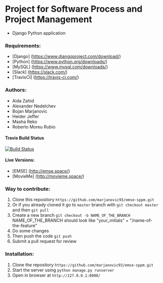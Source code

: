 
# Project for Software Process and Project Management
* Django Python application

### Requirements:
* [Django] (https://www.djangoproject.com/download/)
* [Python] (https://www.python.org/downloads/)
* [MySQL] (https://www.mysql.com/downloads/)
* [Slack] (https://slack.com/)
* [TravisCI] (https://travis-ci.com/)

### Authors:
* Aida Zahid
* Alexander Nedelchev
* Bojan Marjanovic
* Heider Jeffer
* Masha Reko
* Roberto Moreu Rubio


#### Travis Build Status
[![Build Status](https://travis-ci.com/marjanovic93/emse-sppm.svg?token=KpTSXh3dVRyyEwmqZDhn&branch=master)](https://travis-ci.com/marjanovic93/emse-sppm)

#### Live Versions:
* [EMSE] (http://emse.space/)
* [MovieMe] (http://movieme.space/)

### Way to contribute:
1. Clone this repository `https://github.com/marjanovic93/emse-sppm.git`
2. Or if you already cloned it go to `master` branch with `git checkout master` and then `git pull`
3. Create a new branch `git checkout -b NAME_OF_THE_BRANCH`
   NAME_OF_THE_BRANCH should look like "your_initials" + "/name-of-the-feature"
4. Do some changes
5. Then push the code `git push`
6. Submit a pull request for review

### Installation:
1. Clone the repository `https://github.com/marjanovic93/emse-sppm.git`
2. Start the server using `python manage.py runserver`
3. Open in browser at `http://127.0.0.1:8000/`
